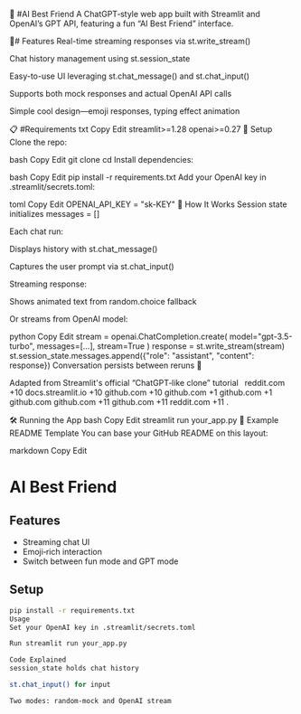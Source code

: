🧠 #AI Best Friend
A ChatGPT‑style web app built with Streamlit and OpenAI’s GPT API, featuring a fun “AI Best Friend” interface.

🚀# Features
Real-time streaming responses via st.write_stream()

Chat history management using st.session_state

Easy-to-use UI leveraging st.chat_message() and st.chat_input()

Supports both mock responses and actual OpenAI API calls

Simple cool design—emoji responses, typing effect animation

📋 #Requirements
txt
Copy
Edit
streamlit>=1.28
openai>=0.27
🔧 Setup
Clone the repo:

bash
Copy
Edit
git clone <your-repo-url>
cd <your-repo-folder>
Install dependencies:

bash
Copy
Edit
pip install -r requirements.txt
Add your OpenAI key in .streamlit/secrets.toml:

toml
Copy
Edit
OPENAI_API_KEY = "sk-KEY"
🧩 How It Works
Session state initializes messages = []

Each chat run:

Displays history with st.chat_message()

Captures the user prompt via st.chat_input()

Streaming response:

Shows animated text from random.choice fallback

Or streams from OpenAI model:

python
Copy
Edit
stream = openai.ChatCompletion.create(
  model="gpt-3.5-turbo",
  messages=[...],
  stream=True
)
response = st.write_stream(stream)
st.session_state.messages.append({"role": "assistant", "content": response})
Conversation persists between reruns 🎉

Adapted from Streamlit's official “ChatGPT‑like clone” tutorial 
reddit.com
+10
docs.streamlit.io
+10
github.com
+10
github.com
+1
github.com
+1
github.com
github.com
+11
github.com
+11
reddit.com
+11
.

🛠️ Running the App
bash
Copy
Edit
streamlit run your_app.py
📝 Example README Template
You can base your GitHub README on this layout:

markdown
Copy
Edit
# AI Best Friend

## Features
- Streaming chat UI
- Emoji‑rich interaction
- Switch between fun mode and GPT mode

## Setup
```bash
pip install -r requirements.txt
Usage
Set your OpenAI key in .streamlit/secrets.toml

Run streamlit run your_app.py

Code Explained
session_state holds chat history

st.chat_input() for input

Two modes: random-mock and OpenAI stream


